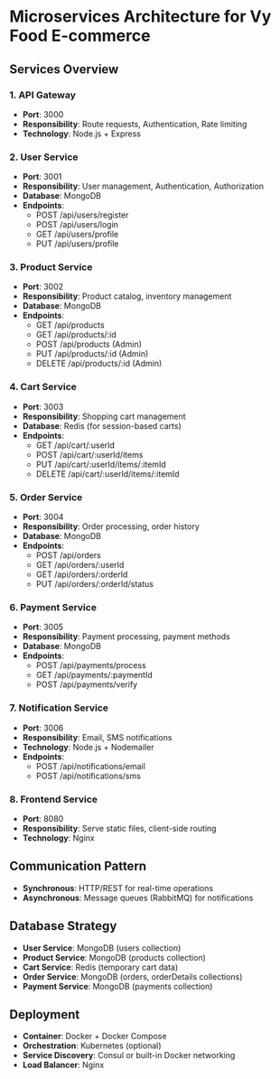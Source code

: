 # Microservices Architecture for Vy Food E-commerce

## Services Overview

### 1. **API Gateway**
- **Port**: 3000
- **Responsibility**: Route requests, Authentication, Rate limiting
- **Technology**: Node.js + Express

### 2. **User Service**
- **Port**: 3001  
- **Responsibility**: User management, Authentication, Authorization
- **Database**: MongoDB
- **Endpoints**: 
  - POST /api/users/register
  - POST /api/users/login
  - GET /api/users/profile
  - PUT /api/users/profile

### 3. **Product Service**
- **Port**: 3002
- **Responsibility**: Product catalog, inventory management
- **Database**: MongoDB
- **Endpoints**:
  - GET /api/products
  - GET /api/products/:id
  - POST /api/products (Admin)
  - PUT /api/products/:id (Admin)
  - DELETE /api/products/:id (Admin)

### 4. **Cart Service**
- **Port**: 3003
- **Responsibility**: Shopping cart management
- **Database**: Redis (for session-based carts)
- **Endpoints**:
  - GET /api/cart/:userId
  - POST /api/cart/:userId/items
  - PUT /api/cart/:userId/items/:itemId
  - DELETE /api/cart/:userId/items/:itemId

### 5. **Order Service**
- **Port**: 3004
- **Responsibility**: Order processing, order history
- **Database**: MongoDB
- **Endpoints**:
  - POST /api/orders
  - GET /api/orders/:userId
  - GET /api/orders/:orderId
  - PUT /api/orders/:orderId/status

### 6. **Payment Service**
- **Port**: 3005
- **Responsibility**: Payment processing, payment methods
- **Database**: MongoDB
- **Endpoints**:
  - POST /api/payments/process
  - GET /api/payments/:paymentId
  - POST /api/payments/verify

### 7. **Notification Service**
- **Port**: 3006
- **Responsibility**: Email, SMS notifications
- **Technology**: Node.js + Nodemailer
- **Endpoints**:
  - POST /api/notifications/email
  - POST /api/notifications/sms

### 8. **Frontend Service**
- **Port**: 8080
- **Responsibility**: Serve static files, client-side routing
- **Technology**: Nginx

## Communication Pattern
- **Synchronous**: HTTP/REST for real-time operations
- **Asynchronous**: Message queues (RabbitMQ) for notifications

## Database Strategy
- **User Service**: MongoDB (users collection)
- **Product Service**: MongoDB (products collection)  
- **Cart Service**: Redis (temporary cart data)
- **Order Service**: MongoDB (orders, orderDetails collections)
- **Payment Service**: MongoDB (payments collection)

## Deployment
- **Container**: Docker + Docker Compose
- **Orchestration**: Kubernetes (optional)
- **Service Discovery**: Consul or built-in Docker networking
- **Load Balancer**: Nginx
